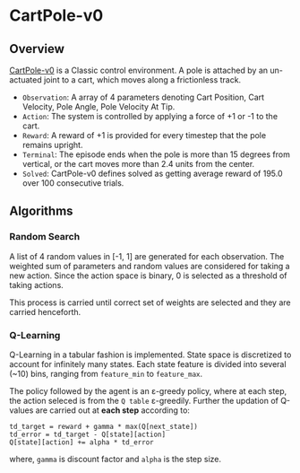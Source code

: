 # CartPole-v0

## Overview

[CartPole-v0](https://gym.openai.com/envs/CartPole-v0) is a Classic control environment. A pole is attached by an un-actuated joint to a cart, which moves along a frictionless track.

- `Observation`: A array of 4 parameters denoting Cart Position, Cart Velocity, Pole Angle, Pole Velocity At Tip.
- `Action`: The system is controlled by applying a force of +1 or -1 to the cart.
- `Reward`: A reward of +1 is provided for every timestep that the pole remains upright.
- `Terminal`: The episode ends when the pole is more than 15 degrees from vertical, or the cart moves more than 2.4 units from the center.
- `Solved`: CartPole-v0 defines solved as getting average reward of 195.0 over 100 consecutive trials.

## Algorithms

### Random Search

A list of 4 random values in [-1, 1] are generated for each observation. The weighted sum of parameters and random values are considered for taking a new action. Since the action space is binary, 0 is selected as a threshold of taking actions. 

This process is carried until correct set of weights are selected and they are carried henceforth.

### Q-Learning

Q-Learning in a tabular fashion is implemented. State space is discretized to account for infinitely many states. Each state feature is divided into several (~10) bins, ranging from `feature_min` to `feature_max`. 

The policy followed by the agent is an ε-greedy policy, where at each step, the action seleced is from the `Q table` ε-greedily. Further the updation of Q-values are carried out at **each step** according to:

```
td_target = reward + gamma * max(Q[next_state])
td_error = td_target - Q[state][action]
Q[state][action] += alpha * td_error
```

where, `gamma` is discount factor and `alpha` is the step size.
